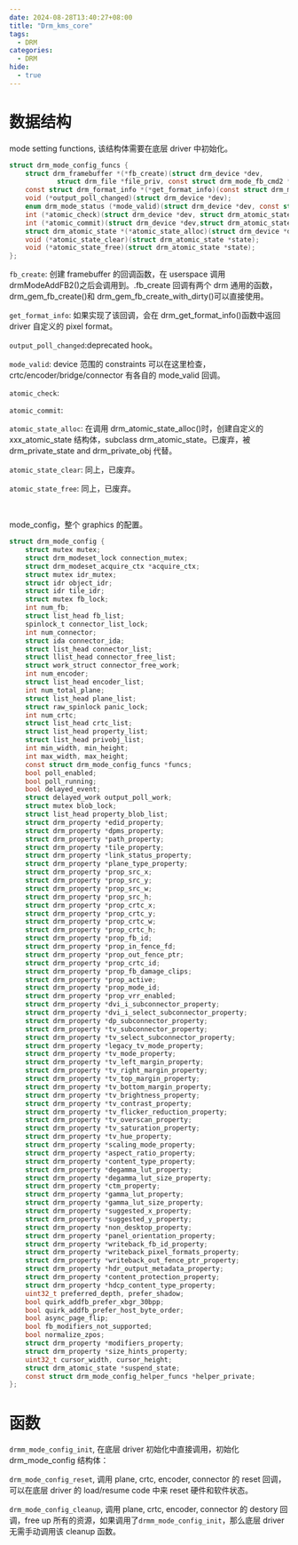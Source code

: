 ```yaml
---
date: 2024-08-28T13:40:27+08:00
title: "Drm_kms_core"
tags:
  - DRM
categories:
  - DRM
hide:
  - true
---
```


# 数据结构

mode setting functions, 该结构体需要在底层 driver 中初始化。

```c
struct drm_mode_config_funcs {
    struct drm_framebuffer *(*fb_create)(struct drm_device *dev,
    		struct drm_file *file_priv, const struct drm_mode_fb_cmd2 *mode_cmd);
    const struct drm_format_info *(*get_format_info)(const struct drm_mode_fb_cmd2 *mode_cmd);
    void (*output_poll_changed)(struct drm_device *dev);
    enum drm_mode_status (*mode_valid)(struct drm_device *dev, const struct drm_display_mode *mode);
    int (*atomic_check)(struct drm_device *dev, struct drm_atomic_state *state);
    int (*atomic_commit)(struct drm_device *dev,struct drm_atomic_state *state, bool nonblock);
    struct drm_atomic_state *(*atomic_state_alloc)(struct drm_device *dev);
    void (*atomic_state_clear)(struct drm_atomic_state *state);
    void (*atomic_state_free)(struct drm_atomic_state *state);
};
```

`fb_create`: 创建 framebuffer 的回调函数，在 userspace 调用 drmModeAddFB2()之后会调用到。.fb_create 回调有两个 drm 通用的函数，drm_gem_fb_create()和 drm_gem_fb_create_with_dirty()可以直接使用。

`get_format_info`: 如果实现了该回调，会在 drm_get_format_info()函数中返回 driver 自定义的 pixel format。

`output_poll_changed`:deprecated hook。

`mode_valid`: device 范围的 constraints 可以在这里检查，crtc/encoder/bridge/connector 有各自的 mode_valid 回调。

`atomic_check`:

`atomic_commit`:

`atomic_state_alloc`: 在调用 drm_atomic_state_alloc()时，创建自定义的 xxx_atomic_state 结构体，subclass drm_atomic_state。已废弃，被 drm_private_state and drm_private_obj 代替。

`atomic_state_clear`: 同上，已废弃。

`atomic_state_free`: 同上，已废弃。

</br>

mode_config，整个 graphics 的配置。

```c
struct drm_mode_config {
    struct mutex mutex;
    struct drm_modeset_lock connection_mutex;
    struct drm_modeset_acquire_ctx *acquire_ctx;
    struct mutex idr_mutex;
    struct idr object_idr;
    struct idr tile_idr;
    struct mutex fb_lock;
    int num_fb;
    struct list_head fb_list;
    spinlock_t connector_list_lock;
    int num_connector;
    struct ida connector_ida;
    struct list_head connector_list;
    struct llist_head connector_free_list;
    struct work_struct connector_free_work;
    int num_encoder;
    struct list_head encoder_list;
    int num_total_plane;
    struct list_head plane_list;
    struct raw_spinlock panic_lock;
    int num_crtc;
    struct list_head crtc_list;
    struct list_head property_list;
    struct list_head privobj_list;
    int min_width, min_height;
    int max_width, max_height;
    const struct drm_mode_config_funcs *funcs;
    bool poll_enabled;
    bool poll_running;
    bool delayed_event;
    struct delayed_work output_poll_work;
    struct mutex blob_lock;
    struct list_head property_blob_list;
    struct drm_property *edid_property;
    struct drm_property *dpms_property;
    struct drm_property *path_property;
    struct drm_property *tile_property;
    struct drm_property *link_status_property;
    struct drm_property *plane_type_property;
    struct drm_property *prop_src_x;
    struct drm_property *prop_src_y;
    struct drm_property *prop_src_w;
    struct drm_property *prop_src_h;
    struct drm_property *prop_crtc_x;
    struct drm_property *prop_crtc_y;
    struct drm_property *prop_crtc_w;
    struct drm_property *prop_crtc_h;
    struct drm_property *prop_fb_id;
    struct drm_property *prop_in_fence_fd;
    struct drm_property *prop_out_fence_ptr;
    struct drm_property *prop_crtc_id;
    struct drm_property *prop_fb_damage_clips;
    struct drm_property *prop_active;
    struct drm_property *prop_mode_id;
    struct drm_property *prop_vrr_enabled;
    struct drm_property *dvi_i_subconnector_property;
    struct drm_property *dvi_i_select_subconnector_property;
    struct drm_property *dp_subconnector_property;
    struct drm_property *tv_subconnector_property;
    struct drm_property *tv_select_subconnector_property;
    struct drm_property *legacy_tv_mode_property;
    struct drm_property *tv_mode_property;
    struct drm_property *tv_left_margin_property;
    struct drm_property *tv_right_margin_property;
    struct drm_property *tv_top_margin_property;
    struct drm_property *tv_bottom_margin_property;
    struct drm_property *tv_brightness_property;
    struct drm_property *tv_contrast_property;
    struct drm_property *tv_flicker_reduction_property;
    struct drm_property *tv_overscan_property;
    struct drm_property *tv_saturation_property;
    struct drm_property *tv_hue_property;
    struct drm_property *scaling_mode_property;
    struct drm_property *aspect_ratio_property;
    struct drm_property *content_type_property;
    struct drm_property *degamma_lut_property;
    struct drm_property *degamma_lut_size_property;
    struct drm_property *ctm_property;
    struct drm_property *gamma_lut_property;
    struct drm_property *gamma_lut_size_property;
    struct drm_property *suggested_x_property;
    struct drm_property *suggested_y_property;
    struct drm_property *non_desktop_property;
    struct drm_property *panel_orientation_property;
    struct drm_property *writeback_fb_id_property;
    struct drm_property *writeback_pixel_formats_property;
    struct drm_property *writeback_out_fence_ptr_property;
    struct drm_property *hdr_output_metadata_property;
    struct drm_property *content_protection_property;
    struct drm_property *hdcp_content_type_property;
    uint32_t preferred_depth, prefer_shadow;
    bool quirk_addfb_prefer_xbgr_30bpp;
    bool quirk_addfb_prefer_host_byte_order;
    bool async_page_flip;
    bool fb_modifiers_not_supported;
    bool normalize_zpos;
    struct drm_property *modifiers_property;
    struct drm_property *size_hints_property;
    uint32_t cursor_width, cursor_height;
    struct drm_atomic_state *suspend_state;
    const struct drm_mode_config_helper_funcs *helper_private;
};
```

# 函数

`drmm_mode_config_init`, 在底层 driver 初始化中直接调用，初始化 drm_mode_config 结构体：

`drm_mode_config_reset`, 调用 plane, crtc, encoder, connector 的 reset 回调，可以在底层 driver 的 load/resume code 中来 reset 硬件和软件状态。

`drm_mode_config_cleanup`, 调用 plane, crtc, encoder, connector 的 destory 回调，free up 所有的资源，如果调用了`drmm_mode_config_init`，那么底层 driver 无需手动调用该 cleanup 函数。
